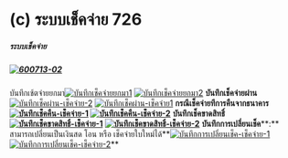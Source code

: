 # (c)    ระบบเช็คจ่าย  726

##### ระบบเช็คจ่าย

##### [![600713-02](http://www.smlaccount.com/manual/wp-content/uploads/2017/10/600713-02.jpg)](http://www.smlaccount.com/manual/wp-content/uploads/2017/10/600713-02.jpg)

  บันทึกเช้ตจ่ายยกมา[![บันทึกเช็คจ่ายยกมา1](http://www.smlaccount.com/manual/wp-content/uploads/2017/10/บันทึกเช็คจ่ายยกมา1.jpg)](http://www.smlaccount.com/manual/wp-content/uploads/2017/10/บันทึกเช็คจ่ายยกมา1.jpg)
[![บันทึกเช็คจ่ายยกมา2](http://www.smlaccount.com/manual/wp-content/uploads/2017/10/บันทึกเช็คจ่ายยกมา2.jpg)](http://www.smlaccount.com/manual/wp-content/uploads/2017/10/บันทึกเช็คจ่ายยกมา2.jpg)
**บันทึกเช็คจ่ายผ่าน**[![บันทึกเช็คผ่าน-เช็คจ่าย-2](http://www.smlaccount.com/manual/wp-content/uploads/2017/10/บันทึกเช็คผ่าน-เช็คจ่าย-2.jpg)](http://www.smlaccount.com/manual/wp-content/uploads/2017/10/บันทึกเช็คผ่าน-เช็คจ่าย-2.jpg)
[![บันทึกเช็คผ่าน-เช็คจ่าย1](http://www.smlaccount.com/manual/wp-content/uploads/2017/10/บันทึกเช็คผ่าน-เช็คจ่าย1.jpg)](http://www.smlaccount.com/manual/wp-content/uploads/2017/10/บันทึกเช็คผ่าน-เช็คจ่าย1.jpg)
**กรณีเช็คจ่ายทีการคืนจากธนาคาร[![บันทึกเช็คคืน-เช็คจ่าย-1](http://www.smlaccount.com/manual/wp-content/uploads/2017/10/บันทึกเช็คคืน-เช็คจ่าย-1.jpg)](http://www.smlaccount.com/manual/wp-content/uploads/2017/10/บันทึกเช็คคืน-เช็คจ่าย-1.jpg)
[![บันทึกเช็คคืน-เช็คจ่าย-2](http://www.smlaccount.com/manual/wp-content/uploads/2017/10/บันทึกเช็คคืน-เช็คจ่าย-2.jpg)](http://www.smlaccount.com/manual/wp-content/uploads/2017/10/บันทึกเช็คคืน-เช็คจ่าย-2.jpg)**
**บันทึกเช็คขาดสิทธิ์[![บันทึกเช็คขาดสิทธิ์-เช็คจ่าย-1](http://www.smlaccount.com/manual/wp-content/uploads/2017/10/บันทึกเช็คขาดสิทธิ์-เช็คจ่าย-1.jpg)](http://www.smlaccount.com/manual/wp-content/uploads/2017/10/บันทึกเช็คขาดสิทธิ์-เช็คจ่าย-1.jpg)
[![บันทึกเช็คขาดสิทธิ์-เช็คจ่าย-2](http://www.smlaccount.com/manual/wp-content/uploads/2017/10/บันทึกเช็คขาดสิทธิ์-เช็คจ่าย-2.jpg)](http://www.smlaccount.com/manual/wp-content/uploads/2017/10/บันทึกเช็คขาดสิทธิ์-เช็คจ่าย-2.jpg)**
**บันทึกการเปลี่ยนเช็ค****:** สามารถเปลี่ยนเป็นเงินสด โอน หรือ
เช็คจ่ายใบใหม่ได้**[![บันทึกการเปลี่ยนเช็ค-เช็คจ่าย-1](http://www.smlaccount.com/manual/wp-content/uploads/2017/10/บันทึกการเปลี่ยนเช็ค-เช็คจ่าย-1.jpg)](http://www.smlaccount.com/manual/wp-content/uploads/2017/10/บันทึกการเปลี่ยนเช็ค-เช็คจ่าย-1.jpg)[![บันทึกการเปลี่ยนเช็ค-เช็คจ่าย-2](http://www.smlaccount.com/manual/wp-content/uploads/2017/10/บันทึกการเปลี่ยนเช็ค-เช็คจ่าย-2.jpg)](http://www.smlaccount.com/manual/wp-content/uploads/2017/10/บันทึกการเปลี่ยนเช็ค-เช็คจ่าย-2.jpg)**  

